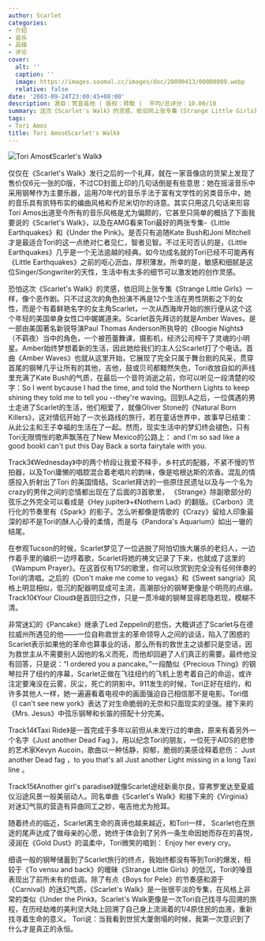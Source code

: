 ```yaml
---
author: Scarlet
categories:
- 介绍
- 音乐
- 品碟
- 评论
cover:
  alt: ''
  caption: ''
  image: https://images.soomal.cc/images/doc/20090413/00000009.webp
  relative: false
date: '2003-09-24T23:00:45+08:00'
description: 源自：梵音高地 | 版权：转载 |  平均/总评分：10.00/10
summary: 这次《Scarlet's Walk》的灵感，依旧同上张专集《Strange Little Girls》一样，像个恶作剧。只不过这次的角色扮演不再是12个生活在男性阴影之下的女性，而是个有着鲜艳名字的女主角Scarlet，一次从西海岸开始的旅行便从这个这个年轻的美国单身女性口中娓娓道来。
tags:
- Tori Amos
title: Tori Amos《Scarlet's Walk》
---
```


![Tori Amos《Scarlet's Walk》](https://images.soomal.cc/images/doc/20090413/00000009.webp)



仅仅在《Scarlet's Walk》发行之后的一个礼拜，就在一家音像店的货架上发现了售价仅6元一张的D版，不过CD封面上印的几句话倒是有些意思：她在摇滚音乐中采用钢琴作为主要乐器，运用70年代的音乐手法于富有文学性的另类音乐中，她的音乐具有凯特布实的编曲风格和乔尼米切尔的诗意。其实只用这几句话来形容Tori Amos出道至今所有的音乐风格是尤为偏颇的，它甚至只简单的概括了下面我要说的《Scarlet's Walk》，以及在AMG看来Tori最好的两张专集-《Little Earthquakes》和《Under the Pink》。是否只有追随Kate Bush和Joni Mitchell才是最适合Tori的这一点绝对仁者见仁，智者见智。不过无可否认的是，《Little Earthquakes》几乎是一个无法逾越的经典。如今功成名就的Tori已经不可能再有《Little Earthquakes》之前的呕心沥血，厚积薄发。所幸的是，敏感和细腻是这位Singer/Songwriter的天性，生活中有太多的细节可以激发她的创作灵感。



恐怕这次《Scarlet's Walk》的灵感，依旧同上张专集《Strange Little Girls》一样，像个恶作剧。只不过这次的角色扮演不再是12个生活在男性阴影之下的女性，而是个有着鲜艳名字的女主角Scarlet，一次从西海岸开始的旅行便从这个这个年轻的美国单身女性口中娓娓道来。Scarlet首先拜访的就是Amber Waves，是一部由美国著名新锐导演Paul Thomas Anderson所执导的《Boogie Nights》（不羁夜）当中的角色，一个被芭蕾舞课，摄影机，经济公司榨干了灵魂的小明星。Amber始终梦想着新的生活，因此她给我们的主人公Scarlet打了个电话。首曲《Amber Waves》也就从这里开始，它展现了完全只属于舞台剧的风采，贯穿首尾的钢琴几乎让所有的其他，吉他，鼓或贝司都黯然失色，Tori收放自如的声线里充满了Kate 
Bush的气质，在最后一个音符消逝之前，你可以听见一段清楚的咬字：So I went bycause I had the time, and told the Northern Lights to keep shining they told me to tell you --they're waving。回到LA之后，一位偶遇的男士走进了Scarlet的生活，他们相爱了，就像Oliver Stone的《Natural Born Killers》，这对情侣开始了一次长路线的旅行，若在童话世界中，故事早已结束：从此公主和王子幸福的生活在了一起。然而，现实生活中的梦幻终会褪色，只有Tori无限惆怅的歌声飘荡在了New Mexico的公路上： and I'm so sad like a good bookI can't put this Day Back a sorta fairytale with you.



Track3《Wednesday》中的两个桥段让我爱不释手，乡村式的配器，不紧不慢的节拍器，以及Tori庸懒的唱腔混合着老唱片的韵味，像是哈根达斯的浓香。混乱的情感投入折射出了Tori 的美国情结。Scarlet拜访的一些原住民遗址以及与一个名为crazy的男伴之间的恋情都出现在了后面的3首歌里， 《Strange》除副歌部分的弦乐之外完全可以看成是《Hey jupiter》+《Nothern Lad》的翻版。《Carbon》流行化的节奏里有《Spark》的影子。怎么听都像是情歌的《Crazy》留给人印象最深的却不是Tori的酥人心骨的柔情，而是与《Pandora's Aquarium》如出一辙的结尾。



在参观Tucson的时候，Scarlet梦见了一位逃脱了阿怕切族大屠杀的老妇人，一边作着手里的编织一边哼着歌，Scarlet将她的祷文记录了下来，也就成了这里的《Wampum Prayer》。在这首仅有17S的歌里，你可以欣赏到完全没有任何伴奏的Tori的清唱。之后的《Don't make me come to vegas》和《Sweet sangria》风格上明显相似，低沉的配器明显成可主流，高潮部分的钢琴更像是个明亮的点缀。Track10《Your Cloud》是首回归之作，只是一贯冷峻的钢琴显得若隐若现，模糊不清。



非常迷幻的《Pancake》继承了Led Zeppelin的悲伤，大概讲述了Scarlet与在德拉威州所遇见的他――一位自称救世主的革命领导人之间的谈话，陷入了困惑的Scarlet表示如果他的革命也算事业的话，那么所有的救世主之谈都只是空话，因为救世主从不需要别人因他的名义而死，而他却回避了人们真正的需要。最终他没有回答，只是说：“I 
ordered you a pancake。”一段酷似《Precious Thing》的钢琴拉开了纽约的序幕，Scarlet正做在飞往纽约的飞机上思考着自己的命运，或许注定要淹没在云雾，灰尘，死亡的阴影中。911发生的时候，Tori正好在纽约，和许多其他人一样，她一遍遍看着电视中的画面强迫自己相信那不是电影。Tori借《I can't see new york》表达了对生命脆弱的无奈和只面现实的坚强。接下来的《Mrs. Jesus》中弦乐钢琴和长笛的搭配十分完美。



Track14《Taxi Ride》是一首完成于多年以前但从未发行过的单曲，原来有着另外一个名字《Just another Dead Fag 》，用以纪念Tori的朋友，一位死于AIDS的悲惨的艺术家Kevyn Aucoin，歌曲以一种恬静，抑郁，脆弱的美感诠释着悲伤： Just another Dead fag ，to you that's all Just another Light missing in a long Taxi line 。



Track15《Another girl's paradise》就像Scarlet途经新奥尔良，穿弗罗里达至夏威仪沿途风景一般美丽动人。同名单曲《Scarlet's Walk》和接下来的《Virginia》对迷幻气氛的营造有异曲同工之妙，电吉他尤为抢耳。



随着终点的临近，Scarlet离生命的真谛也越来越近，和Tori一样， Scarlet也在旅途的尾声达成了做母亲的心愿，她终于体会到了另外一条生命因她而存在的喜悦，浸润在《Gold Dust》的温柔中，Tori微笑的唱到： Enjoy her every cry。



细语一般的钢琴储蓄到了Scarlet旅行的终点，我始终都没有等到Tori的爆发，相较于《To vensu and back》的暧昧《Strange Little Girls》的低沉，Tori的嗓音表现出了前所未有的低调。除了有点《Boys for Pele》的节奏感和源于《Carnival》的迷幻气质，《Scarlet's Walk》是一张很平淡的专集，在风格上非常的类似《Under the Pink》。Scarlet's Walk更像是一次Tori自己找寻与回溯的旅程，在历经劫难的美利坚大陆上回溯了自己身上流淌着的1/4原住民的血液，重新找寻着生命的意义。 Tori说：当我看到世贸大厦倒塌的时候，我第一次意识到了什么才是真正的永恒。